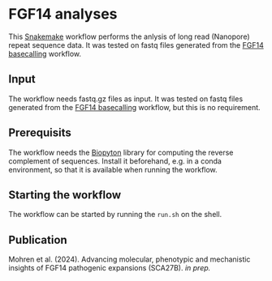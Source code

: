 # FGF14 analyses

This [Snakemake](https://github.com/snakemake/snakemake) workflow performs the anlysis of long read (Nanopore) repeat sequence data. It was tested on fastq files generated from the [FGF14 basecalling](https://github.com/kilpert/FGF14_basecalling) workflow.

## Input
The workflow needs fastq.gz files as input. It was tested on fastq files generated from the [FGF14 basecalling](https://github.com/kilpert/FGF14_basecalling) workflow, but this is no requirement.

## Prerequisits
The workflow needs the [Biopyton](https://biopython.org/) library for computing the reverse complement of sequences. Install it beforehand, e.g. in a conda environment, so that it is available when running the workflow.

## Starting the workflow
The workflow can be started by running the `run.sh` on the shell.

## Publication

Mohren et al. (2024). Advancing molecular, phenotypic and mechanistic insights of FGF14 pathogenic expansions (SCA27B). *in prep.*
